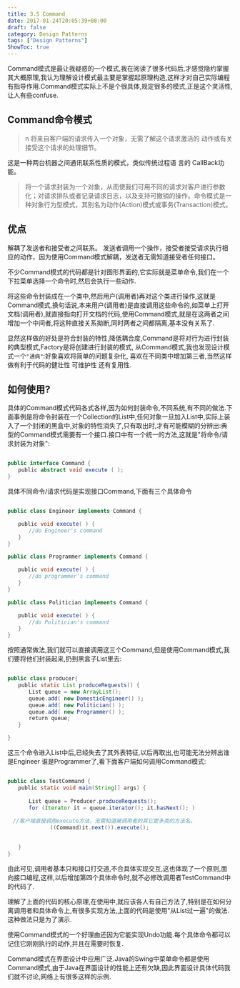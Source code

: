 ```yaml
---
title: 3.5 Command
date: 2017-01-24T20:05:39+08:00
draft: false
category: Design Patterns
tags: ["Design Patterns"]
ShowToc: true
---
```


Command模式是最让我疑惑的一个模式,我在阅读了很多代码后,才感觉隐约掌握其大概原理,我认为理解设计模式最主要是掌握起原理构造,这样才对自己实际编程有指导作用.Command模式实际上不是个很具体,规定很多的模式,正是这个灵活性,让人有些confuse.

## Command命令模式

> n 将来自客户端的请求传入一个对象，无需了解这个请求激活的 动作或有关接受这个请求的处理细节。

这是一种两台机器之间通讯联系性质的模式，类似传统过程语 言的 CallBack功能。

> 将一个请求封装为一个对象，从而使我们可用不同的请求对客户进行参数化；对请求排队或者记录请求日志，以及支持可撤销的操作。命令模式是一种对象行为型模式，其别名为动作(Action)模式或事务(Transaction)模式。

## 优点

解耦了发送者和接受者之间联系。 发送者调用一个操作，接受者接受请求执行相应的动作，因为使用Command模式解耦，发送者无需知道接受者任何接口。

不少Command模式的代码都是针对图形界面的,它实际就是菜单命令,我们在一个下拉菜单选择一个命令时,然后会执行一些动作.

将这些命令封装成在一个类中,然后用户(调用者)再对这个类进行操作,这就是Command模式,换句话说,本来用户(调用者)是直接调用这些命令的,如菜单上打开文档(调用者),就直接指向打开文档的代码,使用Command模式,就是在这两者之间增加一个中间者,将这种直接关系拗断,同时两者之间都隔离,基本没有关系了.

显然这样做的好处是符合封装的特性,降低耦合度,Command是将对行为进行封装的典型模式,Factory是将创建进行封装的模式,
从Command模式,我也发现设计模式一个`"通病"`:好象喜欢将简单的问题复杂化, 喜欢在不同类中增加第三者,当然这样做有利于代码的健壮性 可维护性 还有复用性.

## 如何使用?

具体的Command模式代码各式各样,因为如何封装命令,不同系统,有不同的做法.下面事例是将命令封装在一个Collection的List中,任何对象一旦加入List中,实际上装入了一个封闭的黑盒中,对象的特性消失了,只有取出时,才有可能模糊的分辨出:典型的Command模式需要有一个接口.接口中有一个统一的方法,这就是"将命令/请求封装为对象":

```java

public interface Command {
　　public abstract void execute ( );
}    

```

具体不同命令/请求代码是实现接口Command,下面有三个具体命令

```java

public class Engineer implements Command {

　　public void execute( ) {
　　　　//do Engineer's command
　　}
}

public class Programmer implements Command {

　　public void execute( ) {
　　　　//do programmer's command
　　}
}

public class Politician implements Command {

　　public void execute( ) {
　　　　//do Politician's command
　　}
}

```

按照通常做法,我们就可以直接调用这三个Command,但是使用Command模式,我们要将他们封装起来,扔到黑盒子List里去:

```java

public class producer{
　　public static List produceRequests() {
　　　　List queue = new ArrayList();
　　　　queue.add( new DomesticEngineer() );
　　　　queue.add( new Politician() );
　　　　queue.add( new Programmer() );
　　　　return queue; 
　　}

}

```

这三个命令进入List中后,已经失去了其外表特征,以后再取出,也可能无法分辨出谁是Engineer 谁是Programmer了,看下面客户端如何调用Command模式:

```java

public class TestCommand {
　　public static void main(String[] args) {
　　　　
　　　　List queue = Producer.produceRequests();
　　　　for (Iterator it = queue.iterator(); it.hasNext(); )
　　　　　　
　//客户端直接调用execute方法，无需知道被调用者的其它更多类的方法名。
　　　　　　　　((Command)it.next()).execute();
　　

　　}
}

```

由此可见,调用者基本只和接口打交道,不合具体实现交互,这也体现了一个原则,面向接口编程,这样,以后增加第四个具体命令时,就不必修改调用者TestCommand中的代码了.

理解了上面的代码的核心原理,在使用中,就应该各人有自己方法了,特别是在如何分离调用者和具体命令上,有很多实现方法,上面的代码是使用"从List过一遍"的做法.这种做法只是为了演示.

使用Command模式的一个好理由还因为它能实现Undo功能.每个具体命令都可以记住它刚刚执行的动作,并且在需要时恢复.

Command模式在界面设计中应用广泛.Java的Swing中菜单命令都是使用Command模式,由于Java在界面设计的性能上还有欠缺,因此界面设计具体代码我们就不讨论,网络上有很多这样的示例.
